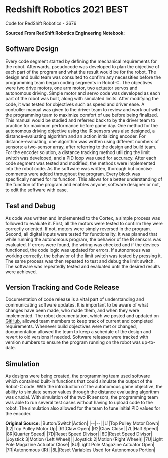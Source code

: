 # Redshift Robotics 2021 BEST
Code for RedShift Robotics - 3676

**Sourced From RedShift Robotics Engineering Notebook:** 
## Software Design
Every code segment started by defining the mechanical requirements for the robot. Afterwards, pseudocode was developed to plan the objective of each part of the program and what the result would be for the robot. The design and build team was consulted to confirm any necessities before the programming team began coding segments in Robot-C. The objectives were two drive motors, one arm motor, two actuator servos and autonomous driving. Simple motor and servo code was developed as each part of the robot was built, along with simulated limits. After modifying the code, it was tested for objectives such as speed and driver ease. A controller manual was given to the driver team to review and work out with the programming team to maximize comfort of use before being finalized. This manual would be studied and referred back to by the driver team to practice for maximum performance before game day. One method for the autonomous driving objective using the IR sensors was also designed, a distance-evaluating algorithm and an action initializing encoder. For distance-evaluating, one algorithm was written using different numbers of sensors: a two-sensor array, after referring to the design and build team.  For the encoder solution, a distance tracking method utilizing the limit switch was developed, and a PID loop was used for accuracy. After each code segment was tested and modified, the methods were implemented into the robot code. As the software was written, thorough but concise comments were added throughout the program. Every block was specifically named for its function. This allows for a better understanding of the function of the program and enables anyone, software designer or not, to edit the software with ease.

## Test and Debug
As code was written and implemented to the Cortex, a simple process was followed to evaluate it. First, all the motors were tested to confirm they were correctly oriented. If not, motors were simply reversed in the program. Second, all digital inputs were tested for functionality. It was planned that while running the autonomous program, the behavior of the IR sensors was evaluated. If errors were found, the wiring was checked and if the devices functioned, the code logic was updated for errors. If autonomous was working correctly, the behavior of the limit switch was tested by pressing it. The same process was then repeated to test and debug the limit switch. The software was repeatedly tested and evaluated until the desired results were achieved.

## Version Tracking and Code Release
Documentation of code release is a vital part of understanding and communicating software updates. It is important to be aware of what changes have been made, who made them, and when they were implemented. The robot documentation, which we posted and updated on [GitHub](https://github.com/jpitts134/RedShift_BEST_2021), allowed team members to keep track of current and completed requirements. Whenever build objectives were met or changed, documentation allowed the team to keep a schedule of the design and revert to old versions if needed. Software releases were tracked with version numbers to ensure the program running on the robot was up-to-date.

## Simulation
As designs were being created,  the programming team used software which contained built-in functions that could simulate the output of the Robot-C code. With the introduction of the autonomous game objective, the ability to simulate sensor values through the distance evaluating algorithm was crucial. With simulation of the two IR sensors, the programming team was able to run several test cases without having to upload code to the robot. The simulation also allowed for the team to tune initial PID values for the encoder.

**Original Source:**
|Button/Switch|Action|
|--|--|
|L1|Top Pulley Motor Down|
|L2|Top Pulley Motor Up|
|R1|Claw Open|
|R2|Claw Close|
|7L|Half Speed|
|8R|Quarter Speed|
|7D|Reset Speed Divisor|
|8D|Reset Speed Divisor|
|Joystick 3|Motion (Left Wheel)|
|Joystick  2|Motion (Right Wheel)|
|7U|Light Pole Magazine Actuator Close|
|8U|Light Pole Magazine Actuator Open|
|7R|Autonomous (IR)|
|8L|Reset Variables Used for Autonomous Portion|
